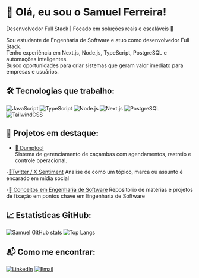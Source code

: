 # 👋 Olá, eu sou o Samuel Ferreira!

Desenvolvedor Full Stack | Focado em soluções reais e escaláveis 🚀  


Sou estudante de Engenharia de Software e atuo como desenvolvedor Full Stack.  
Tenho experiência em Next.js, Node.js, TypeScript, PostgreSQL e automações inteligentes.  
Busco oportunidades para criar sistemas que geram valor imediato para empresas e usuários.

## 🛠️ Tecnologias que trabalho:

![JavaScript](https://img.shields.io/badge/-JavaScript-black?style=flat-square&logo=javascript)
![TypeScript](https://img.shields.io/badge/-TypeScript-3178C6?style=flat-square&logo=typescript)
![Node.js](https://img.shields.io/badge/-Node.js-black?style=flat-square&logo=node.js)
![Next.js](https://img.shields.io/badge/-Next.js-black?style=flat-square&logo=next.js)
![PostgreSQL](https://img.shields.io/badge/-PostgreSQL-336791?style=flat-square&logo=postgresql)
![TailwindCSS](https://img.shields.io/badge/-TailwindCSS-38B2AC?style=flat-square&logo=tailwind-css)


## 🚀 Projetos em destaque:

- [🔧 Dumptool](https://youtu.be/OuqER78L4Zs)  
  Sistema de gerenciamento de caçambas com agendamentos, rastreio e controle operacional.

 -[🦜Twitter / X Sentiment](https://github.com/kailera/twittersentiment.git)
  Analise de como um tópico, marca ou assunto é encarado em mídia social

  -[📖 Conceitos em Engenharia de Software](https://github.com/kailera/softwareEnginneringCoreConcepts.git)
  Repositório de matérias e projetos de fixação em pontos chave em Engenharia de Software

  ## 📈 Estatísticas GitHub:

![Samuel GitHub stats](https://github-readme-stats.vercel.app/api?username=kailera&show_icons=true&theme=radical)
![Top Langs](https://github-readme-stats.vercel.app/api/top-langs/?username=kailera&layout=compact&theme=radical)


## 📬 Como me encontrar:

[![LinkedIn](https://img.shields.io/badge/-LinkedIn-0077B5?style=flat-square&logo=linkedin)]([https://www.linkedin.com/in/seu-linkedin/](https://www.linkedin.com/in/samuel-ferreira-da-costa-kail1999/))
[![Email](https://img.shields.io/badge/-Email-red?style=flat-square&logo=gmail)](mailto:ferreirasamuel459@gmail.com)

<!--
**kailera/kailera** is a ✨ _special_ ✨ repository because its `README.md` (this file) appears on your GitHub profile.

Here are some ideas to get you started:

- 🔭 I’m currently working on ...
- 🌱 I’m currently learning ...
- 👯 I’m looking to collaborate on ...
- 🤔 I’m looking for help with ...
- 💬 Ask me about ...
- 📫 How to reach me: ...
- 😄 Pronouns: ...
- ⚡ Fun fact: ...
-->
